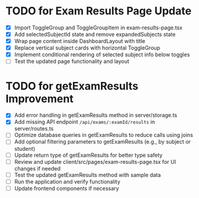 # TODO for Exam Results Page Update

- [x] Import ToggleGroup and ToggleGroupItem in exam-results-page.tsx
- [x] Add selectedSubjectId state and remove expandedSubjects state
- [x] Wrap page content inside DashboardLayout with title
- [x] Replace vertical subject cards with horizontal ToggleGroup
- [x] Implement conditional rendering of selected subject info below toggles
- [ ] Test the updated page functionality and layout

# TODO for getExamResults Improvement

- [x] Add error handling in getExamResults method in server/storage.ts
- [x] Add missing API endpoint `/api/exams/:examId/results` in server/routes.ts
- [ ] Optimize database queries in getExamResults to reduce calls using joins
- [ ] Add optional filtering parameters to getExamResults (e.g., by subject or student)
- [ ] Update return type of getExamResults for better type safety
- [ ] Review and update client/src/pages/exam-results-page.tsx for UI changes if needed
- [ ] Test the updated getExamResults method with sample data
- [ ] Run the application and verify functionality
- [ ] Update frontend components if necessary
